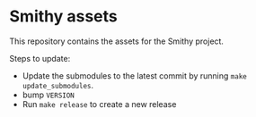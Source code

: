 # Smithy assets

This repository contains the assets for the Smithy project.

Steps to update:
- Update the submodules to the latest commit by running `make update_submodules`.
- bump `VERSION`
- Run `make release` to create a new release
